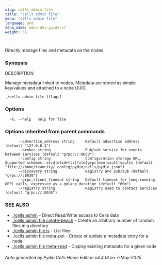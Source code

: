 ```yaml
---
slug: cells-admin-file
title: "cells admin file"
menu: "cells admin file"
language: und
menu_name: menu-dev-guide-v7
weight: 35

---
```

Directly manage files and metadata on the nodes

### Synopsis


DESCRIPTION

  Manage metadata linked to nodes.
  Metadata are stored as simple key/values and attached to a node UUID.



```
./cells admin file [flags]
```

### Options

```
  -h, --help   help for file
```

### Options inherited from parent commands

```
      --advertise_address string     Default advertise address (default "127.0.0.1")
      --broker string                Pub/sub service for events between services (default "grpc://:8030")
      --config string                Configuration storage URL. Supported schemes: etcd|etcd+tls|file|grpc|mem|vault|vaults (default "file:///home/teamcity/.config/pydio/cells/pydio.json")
      --discovery string             Registry and pub/sub (default "grpc://:8030")
      --grpc_client_timeout string   Default timeout for long-running GRPC calls, expressed as a golang duration (default "60m")
      --registry string              Registry used to contact services (default "grpc://:8030")
```

### SEE ALSO

* [./cells admin](../cells-admin)	 - Direct Read/Write access to Cells data
* [./cells admin file create-bench](../cells-admin-file-create-bench)	 - Create an arbitrary number of random files in a directory
* [./cells admin file ls](../cells-admin-file-ls)	 - List files
* [./cells admin file meta-put](../cells-admin-file-meta-put)	 - Create or update a metadata entry for a node
* [./cells admin file meta-read](../cells-admin-file-meta-read)	 - Display existing metadata for a given node

###### Auto generated by Pydio Cells Home Edition v4.4.13 on 7-May-2025
